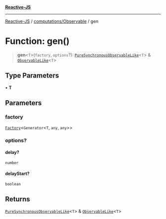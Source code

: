 [**Reactive-JS**](../../../README.md)

***

[Reactive-JS](../../../README.md) / [computations/Observable](../README.md) / gen

# Function: gen()

> **gen**\<`T`\>(`factory`, `options`?): [`PureSynchronousObservableLike`](../../interfaces/PureSynchronousObservableLike.md)\<`T`\> & [`ObservableLike`](../../interfaces/ObservableLike.md)\<`T`\>

## Type Parameters

• **T**

## Parameters

### factory

[`Factory`](../../../functions/type-aliases/Factory.md)\<`Generator`\<`T`, `any`, `any`\>\>

### options?

#### delay?

`number`

#### delayStart?

`boolean`

## Returns

[`PureSynchronousObservableLike`](../../interfaces/PureSynchronousObservableLike.md)\<`T`\> & [`ObservableLike`](../../interfaces/ObservableLike.md)\<`T`\>
